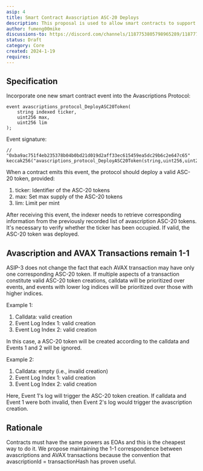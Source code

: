 ```yaml
---
asip: 4
title: Smart Contract Avascription ASC-20 Deploys
description: This proposal is used to allow smart contracts to support ASC-20 deploys 
author: fumeng00mike
discussions-to: https://discord.com/channels/1187753805798965289/1187772213278015568
status: Draft
category: Core
created: 2024-1-19
requires: 
---
```


## Specification
Incorporate one new smart contract event into the Avascriptions Protocol:
```solidity
event avascriptions_protocol_DeployASC20Token(
    string indexed ticker,
    uint256 max,
    uint256 lim
);
```
Event signature:
```solidity
// "0xba9ac751f4eb235378b04b0bd21d019d2aff33ec615459ea5dc29b6c2e647c65"
keccak256("avascriptions_protocol_DeployASC20Token(string,uint256,uint256)");
```
When a contract emits this event, the protocol should deploy a valid ASC-20 token, provided:

1. ticker:  Identifier of the ASC-20 tokens
2. max: Set max supply of the ASC-20 tokens
3. lim: Limit per mint

After receiving this event, the indexer needs to retrieve corresponding information from the previously recorded list of avascription ASC-20 tokens. It's necessary to verify whether the ticker has been occupied. If valid, the ASC-20 token was deployed.
  
## Avascription and AVAX Transactions remain 1-1
ASIP-3 does not change the fact that each AVAX transaction may have only one corresponding ASC-20 token. If multiple aspects of a transaction constitute valid ASC-20 token creations, calldata will be prioritized over events, and events with lower log indices will be prioritized over those with higher indices.

Example 1:

1. Calldata: valid creation
2. Event Log Index 1: valid creation
3. Event Log Index 2: valid creation

In this case, a ASC-20 token will be created according to the calldata and Events 1 and 2 will be ignored.

Example 2:

1. Calldata: empty (i.e., invalid creation)
2. Event Log Index 1: valid creation
3. Event Log Index 2: valid creation

Here, Event 1's log will trigger the ASC-20 token creation. If calldata and Event 1 were both invalid, then Event 2's log would trigger the avascription creation.

## Rationale
Contracts must have the same powers as EOAs and this is the cheapest way to do it.
We propose maintaining the 1-1 correspondence between avascriptions and AVAX transactions because the convention that avascriptionId = transactionHash has proven useful.